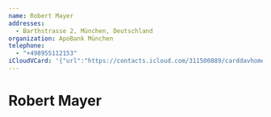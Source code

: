 ```yaml
---
name: Robert Mayer
addresses:
  - Barthstrasse 2, München, Deutschland
organization: ApoBank München
telephone:
  - "+498955112153"
iCloudVCard: '{"url":"https://contacts.icloud.com/311500889/carddavhome/card/2C0A6EFB-8D47-4FFF-91C7-A43D8B250C8D.vcf","etag":"\"kmfha303\"","data":"BEGIN:VCARD\r\nVERSION:3.0\r\nFN:\r\nN:Mayer;Robert;;;\r\nUID:F8F66F5C-8C6C-4F75-ACF2-4ED8B4937EA0\r\nADR:;;Barthstrasse 2;München;;;Deutschland;\r\nPRODID:-//Apple Inc.//iOS 10.2.1//EN\r\nREV:2025-04-03T22:17:04Z\r\nORG:ApoBank München;\r\nTEL:+498955112153\r\nEND:VCARD"}'
---
```

# Robert Mayer